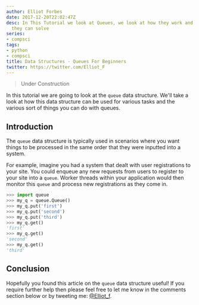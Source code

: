 ```yaml
---
author: Elliot Forbes
date: 2017-12-20T22:02:47Z
desc: In This Tutorial we look at Queues, we look at how they work and what problems
  they can solve
series:
- compsci
tags:
- python
- compsci
title: Data Structures - Queues For Beginners
twitter: https://twitter.com/Elliot_F
---
```


> Under Construction

In this tutorial we are going to look at the `queue` data structure. We'll take a look at how this data structure can be used for various tasks and the various sort of things you can do with queues.

## Introduction

The `queue` data structure is typically used in scenarios where you want things to be processed in the same order that they were inputted into a system.

For example, imagine you had a system that dealt with user registrations to your site. You could enqueue any new requests from users to register to your site into a `queue`. Worker threads within your application would then monitor this `queue` and process new registrations as they come in.

```py
>>> import queue
>>> my_q = queue.Queue()
>>> my_q.put('first')
>>> my_q.put('second')
>>> my_q.put('third')
>>> my_q.get()
'first'
>>> my_q.get()
'second'
>>> my_q.get()
'third'
``` 

## Conclusion

Hopefully you found this article on the `queue` data structure useful! If you require further help then please feel free to let me know in the comments section below or by tweeting me: [@Elliot_f](https://twitter.com/elliot_f).
